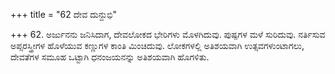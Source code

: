 +++
title = "62 ದೇವ ದುನ್ದುಭಿ"

+++
62. ಅರ್ಜುನನು ಜನಿಸಿದಾಗ, ದೇವಲೋಕದ ಭೇರಿಗಳು ಮೊಳಗಿದುವು. ಪುಷ್ಪಗಳ ಮಳೆ ಸುರಿದುವು. ನರ್ತಿಸುವ ಅಪ್ಸರಸ್ತ್ರೀಗಳ ಹೊಳೆಯುವ ಕಣ್ಣುಗಳ ಕಾಂತಿ ಮಿಂಚಿದುವು. ಲೋಕಗಳಲ್ಲಿ ಅತಿಶಯವಾಗಿ ಉತ್ಸವಗಳುಂಟಾಗಲು, ದೇವತೆಗಳ ಸಮೂಹ ಒಟ್ಟಾಗಿ  ಧನಂಜಯನನ್ನು  ಅತಿಶಯವಾಗಿ ಹೊಗಳಿತು.